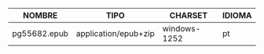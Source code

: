 | NOMBRE | TIPO | CHARSET | IDIOMA |
|--------|--------|---------|---------|
 | pg55682.epub | application/epub+zip | windows-1252 | pt | 
